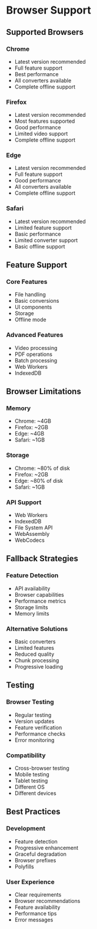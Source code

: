 # Browser Support

## Supported Browsers

### Chrome
- Latest version recommended
- Full feature support
- Best performance
- All converters available
- Complete offline support

### Firefox
- Latest version recommended
- Most features supported
- Good performance
- Limited video support
- Complete offline support

### Edge
- Latest version recommended
- Full feature support
- Good performance
- All converters available
- Complete offline support

### Safari
- Latest version recommended
- Limited feature support
- Basic performance
- Limited converter support
- Basic offline support

## Feature Support

### Core Features
- File handling
- Basic conversions
- UI components
- Storage
- Offline mode

### Advanced Features
- Video processing
- PDF operations
- Batch processing
- Web Workers
- IndexedDB

## Browser Limitations

### Memory
- Chrome: ~4GB
- Firefox: ~2GB
- Edge: ~4GB
- Safari: ~1GB

### Storage
- Chrome: ~80% of disk
- Firefox: ~2GB
- Edge: ~80% of disk
- Safari: ~1GB

### API Support
- Web Workers
- IndexedDB
- File System API
- WebAssembly
- WebCodecs

## Fallback Strategies

### Feature Detection
- API availability
- Browser capabilities
- Performance metrics
- Storage limits
- Memory limits

### Alternative Solutions
- Basic converters
- Limited features
- Reduced quality
- Chunk processing
- Progressive loading

## Testing

### Browser Testing
- Regular testing
- Version updates
- Feature verification
- Performance checks
- Error monitoring

### Compatibility
- Cross-browser testing
- Mobile testing
- Tablet testing
- Different OS
- Different devices

## Best Practices

### Development
- Feature detection
- Progressive enhancement
- Graceful degradation
- Browser prefixes
- Polyfills

### User Experience
- Clear requirements
- Browser recommendations
- Feature availability
- Performance tips
- Error messages 